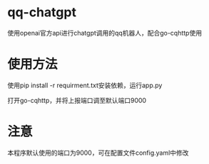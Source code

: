 # qq-chatgpt
使用openai官方api进行chatgpt调用的qq机器人，配合go-cqhttp使用


# 使用方法
使用pip install -r requirment.txt安装依赖，运行app.py

打开go-cqhttp，并将上报端口调至默认端口9000


# 注意
本程序默认使用的端口为9000，可在配置文件config.yaml中修改
